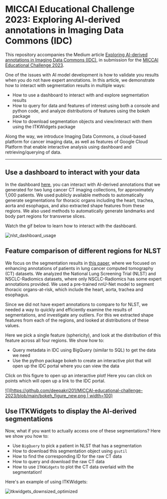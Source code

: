 # MICCAI Educational Challenge 2023: Exploring AI-derived annotations in Imaging Data Commons (IDC)

This repository accompanies the Medium article [Exploring AI-derived annotations in Imaging Data Commons (IDC)](https://medium.com/@deepa.krishnaswamy2/exploring-ai-derived-annotations-in-imaging-data-commons-idc-e60b030eca17), in submission for the [MICCAI Educational Challenge 2023](https://miccai-sb.github.io/challenge). 

One of the issues with AI model development is how to validate you results when you do not have expert annotations. In this article, we demonstrate how to interact with segmentation results in multiple ways: 
- How to use a dashboard to interact with and explore segmentation results
- How to query for data and features of interest using both a console and python code, and analyze distributions of features using the bokeh package 
- How to download segmentation objects and view/interact with them using the ITKWidgets package

Along the way, we introduce Imaging Data Commons, a cloud-based platform for cancer imaging data, as well as features of Google Cloud Platform that enable interactive analysis using dashboard and retrieving/querying of data. 

--- 

## Use a dashboard to interact with your data 

In the dashboard [here](https://lookerstudio.google.com/u/0/reporting/a9ead556-4f23-4139-a008-1135772b358a/page/p_wsm498cc3c?s=idUgo-ggtN0), you can interact with AI-derived annotations that we generated for two lung cancer CT imaging collections, for approximately 1,000 patients. We used publicly available methods to automatically generate segmentations for thoracic organs including the heart, trachea, aorta and esophagus, and also extracted shape features from these regions. We also used methods to automatically generate landmarks and body part regions for transverse slices. 

Watch the gif below to learn how to interact with the dashboard.

![nlst_dashboard_usage](https://github.com/deepakri201/MICCAI-educational-challenge-2023/assets/59979551/35ec2edf-11f9-4c6e-98f2-93bbcb72c6e3)


## Feature comparison of different regions for NLST

We focus on the segmentation results in [this paper](https://arxiv.org/abs/2306.00150), where we focused on enhancing annotations of patients in lung cancer computed tomography (CT) datasets. We analyzed the National Lung Screening Trial (NLST) and NSCLC-Radiomics datasets, where only NSCLC-Radiomics has some expert annotations provided. We used a pre-trained nnU-Net model to segment thoracic organs-at-risk, which include the heart, aorta, trachea and esophagus. 

Since we did not have expert annotations to compare to for NLST, we needed a way to quickly and efficiently examine the results of segmentations, and investigate any outliers. For this we extracted shape features from each of the regions, and looked at distributions of these values. 

Here we pick a single feature (sphericity), and look at the distribution of this feature across all four regions. We show how to:

- Query metadata in IDC using BigQuery (similar to SQL) to get the data we need 
- Use the python package bokeh to create an interactive plot that will open up the IDC portal where you can view the data

Click on this figure to open up an interactive plot! Here you can click on points which will open up a link to the IDC portal.

[![](https://github.com/deepakri201/MICCAI-educational-challenge-2023/blob/main/bokeh_figure_new.png | width=100)](https://htmlpreview.github.io/?https://github.com/deepakri201/MICCAI-educational-challenge-2023/blob/main/bokeh_figure_new.html)

## Use ITKWidgets to display the AI-derived segmentations

Now, what if you want to actually access one of these segmentations? Here we show you how to:

- Use `BigQuery` to pick a patient in NLST that has a segmentation
- How to download this segmentation object using `gsutil`
- How to find the corresponding ID for the raw CT data
- How to query and download the raw CT data
- How to use `ITKWidgets` to plot the CT data overlaid with the segmentation!

Here's an example of using ITKWidgets: 

![itkwidgets_downsized_optimized](https://github.com/deepakri201/MICCAI-educational-challenge-2023/assets/59979551/ae3920ba-fd2f-4312-a004-af0ca86a1b02)

